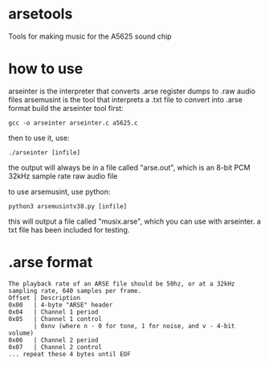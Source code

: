 # arsetools
Tools for making music for the A5625 sound chip
# how to use
arseinter is the interpreter that converts .arse register dumps to .raw audio files
arsemusint is the tool that interprets a .txt file to convert into .arse format
build the arseinter tool first:
```
gcc -o arseinter arseinter.c a5625.c
```
then to use it, use:
```
./arseinter [infile]
```
the output will always be in a file called "arse.out", which is an 8-bit PCM 32kHz sample rate raw audio file

to use arsemusint, use python:
```
python3 arsemusintv38.py [infile]
```
this will output a file called "musix.arse", which you can use with arseinter.
a txt file has been included for testing.

# .arse format
```
The playback rate of an ARSE file should be 50hz, or at a 32kHz sampling rate, 640 samples per frame.
Offset | Description
0x00   | 4-byte "ARSE" header
0x04   | Channel 1 period
0x05   | Channel 1 control
       | 0xnv (where n - 0 for tone, 1 for noise, and v - 4-bit volume)
0x06   | Channel 2 period
0x07   | Channel 2 control
... repeat these 4 bytes until EOF
```
